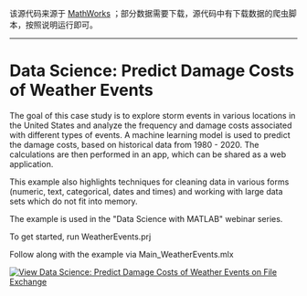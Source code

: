 该源代码来源于 [MathWorks](https://github.com/mathworks/data-science-predict-weather-events) ；部分数据需要下载，源代码中有下载数据的爬虫脚本，按照说明运行即可。

---

# Data Science: Predict Damage Costs of Weather Events

The goal of this case study is to explore storm events in various locations in the United States and analyze the frequency and damage costs associated with different types of events. A machine learning model is used to predict the damage costs, based on historical data from 1980 - 2020. The calculations are then performed in an app, which can be shared as a web application.

This example also highlights techniques for cleaning data in various forms (numeric, text, categorical, dates and times) and working with large data sets which do not fit into memory.

The example is used in the "Data Science with MATLAB" webinar series.

To get started, run WeatherEvents.prj 

Follow along with the example via Main_WeatherEvents.mlx

[![View Data Science: Predict Damage Costs of Weather Events on File Exchange](https://www.mathworks.com/matlabcentral/images/matlab-file-exchange.svg)](https://www.mathworks.com/matlabcentral/fileexchange/69337-data-science-predict-damage-costs-of-weather-events)